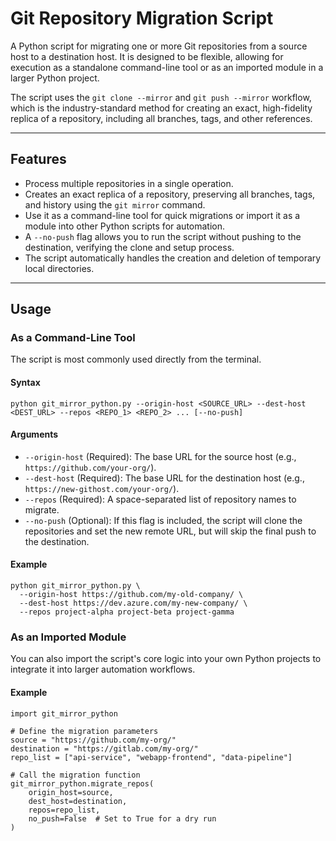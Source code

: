 # Git Repository Migration Script

A Python script for migrating one or more Git repositories from a source host to a destination host. It is designed to be flexible, allowing for execution as a standalone command-line tool or as an imported module in a larger Python project.

The script uses the `git clone --mirror` and `git push --mirror` workflow, which is the industry-standard method for creating an exact, high-fidelity replica of a repository, including all branches, tags, and other references.

-----

## Features

  * Process multiple repositories in a single operation.
  * Creates an exact replica of a repository, preserving all branches, tags, and history using the `git mirror` command.
  * Use it as a command-line tool for quick migrations or import it as a module into other Python scripts for automation.
  * A `--no-push` flag allows you to run the script without pushing to the destination, verifying the clone and setup process.
  * The script automatically handles the creation and deletion of temporary local directories.

-----

## Usage

### As a Command-Line Tool

The script is most commonly used directly from the terminal.

#### Syntax

```
python git_mirror_python.py --origin-host <SOURCE_URL> --dest-host <DEST_URL> --repos <REPO_1> <REPO_2> ... [--no-push]
```

#### Arguments

  * `--origin-host` (Required): The base URL for the source host (e.g., `https://github.com/your-org/`).
  * `--dest-host` (Required): The base URL for the destination host (e.g., `https://new-githost.com/your-org/`).
  * `--repos` (Required): A space-separated list of repository names to migrate.
  * `--no-push` (Optional): If this flag is included, the script will clone the repositories and set the new remote URL, but will skip the final push to the destination.

#### Example

```
python git_mirror_python.py \
  --origin-host https://github.com/my-old-company/ \
  --dest-host https://dev.azure.com/my-new-company/ \
  --repos project-alpha project-beta project-gamma
```

### As an Imported Module

You can also import the script's core logic into your own Python projects to integrate it into larger automation workflows.

#### Example

```
import git_mirror_python

# Define the migration parameters
source = "https://github.com/my-org/"
destination = "https://gitlab.com/my-org/"
repo_list = ["api-service", "webapp-frontend", "data-pipeline"]

# Call the migration function
git_mirror_python.migrate_repos(
    origin_host=source,
    dest_host=destination,
    repos=repo_list,
    no_push=False  # Set to True for a dry run
)
```